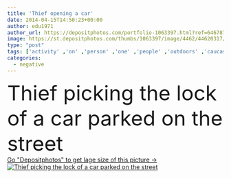 ```yaml
---
title: 'Thief opening a car'
date: 2014-04-15T14:50:23+00:00
author: edu1971
author_url: https://depositphotos.com/portfolio-1063397.html?ref=64678756
image: https://st.depositphotos.com/thumbs/1063397/image/4462/44620317/api_thumb_450.jpg?forcejpeg=true
type: "post"
tags: ['activity' ,'on' ,'person' ,'one' ,'people' ,'outdoors' ,'caucasian' ,'danger' ,'lifestyles' ,'male' ,'power' ,'car' ,'men' ,'urban' ,'work' ,'tool' ,'street' ,'criminal' ,'crime' ,'lock' ,'forbidden' ,'negative' ,'bad' ,'evil' ,'opening' ,'screwdriver' ,'expressing' ,'problems' ,'destruction' ,'negativity' ,'despair' ,'poverty' ,'insurance' ,'of' ,'picking' ,'parking' ,'Rudeness' ,'the' ,'demolished' ,'thief' ,'scum' ,'Mischief' ,'hooligan' ,'distraught' ,'burglary' ,'burglar' ,'vandalism' ,'stealing' ,'parked' ,'Hooded' ]
categories: 
  - negative
---
```

<div aling="center">
            <font size="60"> Thief picking the lock of a car parked on the street</font>   
</div>
<div>
    <a href='https://st.depositphotos.com/thumbs/1063397/image/4462/44620317/api_thumb_450.jpg?forcejpeg=true?ref=64678756' target=_blank > Go "Depositphotos" to get lage size of this picture ->
        <img href='https://st.depositphotos.com/thumbs/1063397/image/4462/44620317/api_thumb_450.jpg?forcejpeg=true?ref=64678756' src='https://st.depositphotos.com/1063397/4462/i/950/depositphotos_44620317-stock-photo-thief-opening-a-car.jpg?forcejpeg=true' alt='Thief picking the lock of a car parked on the street' >
    </a>
</div>
